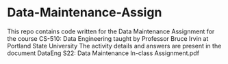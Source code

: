# Data-Maintenance-Assign

This repo contains code written for the Data Maintenance Assignment for the course CS-510: Data Engineering taught by Professor Bruce Irvin at Portland State University The activity details and answers are present in the document DataEng S22: Data Maintenance In-class Assignment.pdf
